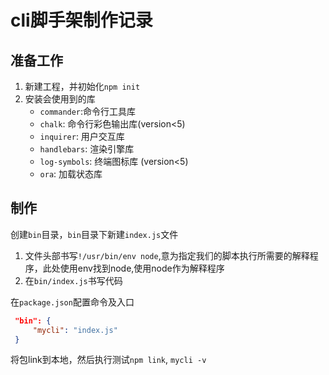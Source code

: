 # cli脚手架制作记录

## 准备工作

1. 新建工程，并初始化`npm init`
2. 安装会使用到的库
   + `commander`:命令行工具库
   + `chalk`: 命令行彩色输出库(version<5)
   + `inquirer`: 用户交互库
   + `handlebars`: 渲染引擎库
   + `log-symbols`: 终端图标库 (version<5)
   + `ora`: 加载状态库

## 制作

创建`bin`目录，`bin`目录下新建`index.js`文件

   1. 文件头部书写`!/usr/bin/env node`,意为指定我们的脚本执行所需要的解释程序，此处使用env找到node,使用node作为解释程序
   2. 在`bin/index.js`书写代码

在`package.json`配置命令及入口

   ```json
    "bin": {
        "mycli": "index.js"
    }
   ```

将包link到本地，然后执行测试`npm link`, `mycli -v`
